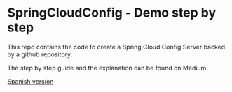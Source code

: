 # SpringCloudConfig - Demo step by step

This repo contains the code to create a Spring Cloud Config Server backed by a github repository.

The step by step guide and the explanation can be found on Medium:

[Spanish version](https://medium.com/@migueldoctor/spring-cloud-series-spring-cloud-config-server-con-github-paso-a-paso-135d2b4aaf4c)

